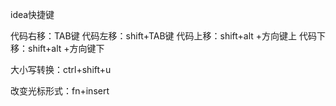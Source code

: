 idea快捷键

代码右移：TAB键
代码左移：shift+TAB键
代码上移：shift+alt +方向键上
代码下移：shift+alt +方向键下

大小写转换：ctrl+shift+u

改变光标形式：fn+insert